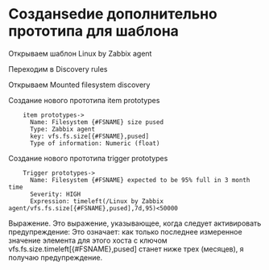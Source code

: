 # Созданsedие дополнительно прототипа для шаблона

Открываем шаблон Linux by Zabbix agent

Переходим в Discovery rules

Открываем Mounted filesystem discovery


Создание нового прототипа item prototypes
```
    item prototypes->
      Name: Filesystem {#FSNAME} size pused
      Type: Zabbix agent
      key: vfs.fs.size[{#FSNAME},pused]
      Type of information: Numeric (float)
```


Создание нового прототипа trigger prototypes

```
    Trigger prototypes->
      Name: Filesystem {#FSNAME} expected to be 95% full in 3 month time
      Severity: HIGH
      Expression: timeleft(/Linux by Zabbix agent/vfs.fs.size[{#FSNAME},pused],7d,95)<50000
```
Выражение. 
Это выражение, указывающее, когда следует активировать предупреждение: 
Это означает: как только последнее измеренное значение элемента для этого хоста с 
ключом vfs.fs.size.timeleft[{#FSNAME},pused] станет ниже трех (месяцев), я получаю предупреждение.
